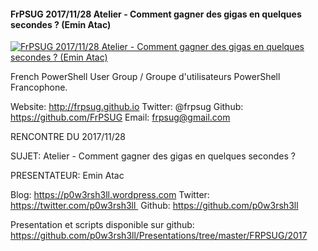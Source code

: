 ﻿#### FrPSUG 2017/11/28 Atelier - Comment gagner des gigas en quelques secondes ? (Emin Atac)

[![FrPSUG 2017/11/28 Atelier - Comment gagner des gigas en quelques secondes ? (Emin Atac)](https://i3.ytimg.com/vi/fZly3Cg73p8/hqdefault.jpg "FrPSUG 2017/11/28 Atelier - Comment gagner des gigas en quelques secondes ? (Emin Atac)")](https://www.youtube.com/watch?v=fZly3Cg73p8)

French PowerShell User Group / Groupe d'utilisateurs PowerShell Francophone.

Website: http://frpsug.github.io
Twitter: @frpsug
Github: https://github.com/FrPSUG
Email: frpsug@gmail.com


RENCONTRE DU 2017/11/28

SUJET: Atelier - Comment gagner des gigas en quelques secondes ?

PRESENTATEUR: Emin Atac

Blog: https://p0w3rsh3ll.wordpress.com 
Twitter: https://twitter.com/p0w3rsh3ll 
Github: https://github.com/p0w3rsh3ll



Presentation et scripts disponible sur github: https://github.com/p0w3rsh3ll/Presentations/tree/master/FRPSUG/2017


